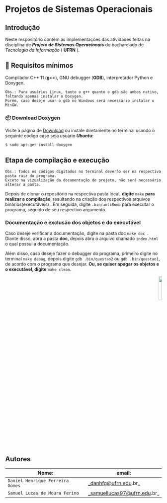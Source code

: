 # Projetos de Sistemas Operacionais  

## Introdução  

Neste respositório contém as implementações das atividades feitas na disciplina de ***Projeto de Sistemas Operacionais*** do bacharelado de _Tecnologia da Informação_ ( **UFRN** ).   
  
## :page_facing_up: Requisitos mínimos

Compilador C++ 11 (**g++**), GNU debugger (**GDB**), interpretador Python e Doxygen.
	
	Obs.: Para usuários Linux, tanto o g++ quanto o gdb são ambos nativo, faltando apenas instalar o Doxygen.  
	Porém, caso deseje usar o gdb no Windows será necessário instalar o MinGW. 

### :package: Download Doxygen 
  
Visite a página de [Download] ou instale diretamente no terminal usando o seguinte código caso seja usuário ***Ubuntu***:  

```$ sudo apt-get install doxygen``` 	

[Download]:http://www.stack.nl/~dimitri/doxygen/download.html

## Etapa de compilação e execução

	Obs.: Todos os códigos digitados no terminal deverão ser na respectiva pasta raiz do programa.  
	Exceto na vizualização da documentação do projeto, não será necessário alterar a pasta.

Depois de clonar o repositório na respectiva pasta local, **digite** ```make``` **para** 
**realizar a compilação**, resultando na criação dos respectivos arquivos binários(executáveis)
. Em seguida, digite ```.bin/antiBomb``` para executar o programa, seguido de seu respectivo argumento.



###  Documentação e exclusão dos objetos e do executável

Caso deseje verificar a documentação, digite na pasta doc ```make doc ```. Diante disso, abra a pasta **doc**, depois abra o arquivo chamado `index.html` o qual possui a documentação.  
  
  
Além disso, caso deseje fazer o debugger do programa, primeiro digite no terminal ```make debug```, depois digite ```gdb .bin/questao2``` ou ```gdb .bin/questao1```, de acordo com o programa que desejar.  **Ou, se quiser apagar os objetos e o executável, digite** ```make clean```.

<p align="right">
<img src="https://www.star.bnl.gov/public/comp/sofi/doxygen/doxygen_logo.gif" width="14%"  />
</p>

## Autores  

| Nome: | email: | 
| ---------- | ------------- |
|`Daniel Henrique Ferreira Gomes` 	|_danhfg@ufrn.edu.br_  
|`Samuel Lucas de Moura Ferino` 	|_samuellucas97@ufrn.edu.br_  

